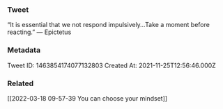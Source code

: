 ### Tweet
“It is essential that we not respond impulsively…Take a moment before reacting.” — Epictetus

### Metadata
Tweet ID: 1463854174077132803
Created At: 2021-11-25T12:56:46.000Z

### Related
[[2022-03-18 09-57-39 You can choose your mindset]]


